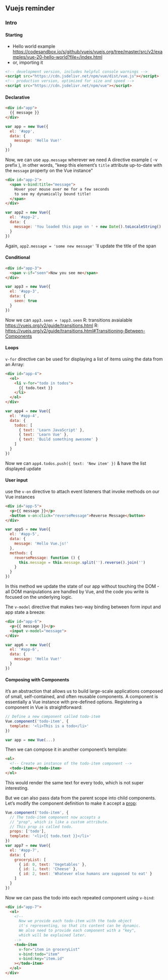 ## Vuejs reminder

### Intro

#### Starting
- Hello world example
https://codesandbox.io/s/github/vuejs/vuejs.org/tree/master/src/v2/examples/vue-20-hello-world?file=/index.html
- or, importing it
```html
<!-- development version, includes helpful console warnings -->
<script src="https://cdn.jsdelivr.net/npm/vue/dist/vue.js"></script>
<!-- production version, optimized for size and speed -->
<script src="https://cdn.jsdelivr.net/npm/vue"></script>
```

#### Declarative
```html
<div id="app">
  {{ message }}
</div>
```
```js
var app = new Vue({
  el: '#app',
  data: {
    message: 'Hello Vue!'
  }
})
```
Now, we can use ```app.message``` wherever we need
A directive example ( -v prefix ), in other words,
"keep this element’s `title` attribute up-to-date with the `message` property on the Vue instance"
```html
<div id="app-2">
  <span v-bind:title="message">
    Hover your mouse over me for a few seconds
    to see my dynamically bound title!
  </span>
</div>
```
```js
var app2 = new Vue({
  el: '#app-2',
  data: {
    message: 'You loaded this page on ' + new Date().toLocaleString()
  }
})
```
Again, ```app2.message = 'some new message'``` 'll update the title of the span

#### Conditional
```html
<div id="app-3">
  <span v-if="seen">Now you see me</span>
</div>
```
```js
var app3 = new Vue({
  el: '#app-3',
  data: {
    seen: true
  }
})
```
Now we can ```app3.seen = !app3.seen```
R: transitions avaialable https://vuejs.org/v2/guide/transitions.html
R: https://vuejs.org/v2/guide/transitions.html#Transitioning-Between-Components

#### Loops
`v-for` directive can be used for displaying a list of items using the data from an Array:
```html
<div id="app-4">
  <ol>
    <li v-for="todo in todos">
      {{ todo.text }}
    </li>
  </ol>
</div>
```
```js
var app4 = new Vue({
  el: '#app-4',
  data: {
    todos: [
      { text: 'Learn JavaScript' },
      { text: 'Learn Vue' },
      { text: 'Build something awesome' }
    ]
  }
})
```
Now we can `app4.todos.push({ text: 'New item' })` & have the list displayed update

#### User input
use the `v-on` directive to attach event listeners that invoke methods on our Vue instances
```html
<div id="app-5">
  <p>{{ message }}</p>
  <button v-on:click="reverseMessage">Reverse Message</button>
</div>
```
```js
var app5 = new Vue({
  el: '#app-5',
  data: {
    message: 'Hello Vue.js!'
  },
  methods: {
    reverseMessage: function () {
      this.message = this.message.split('').reverse().join('')
    }
  }
})
```
In this method we update the state of our app without touching the DOM - all DOM manipulations are handled by Vue, and the code you write is focused on the underlying logic.

The `v-model` directive that makes two-way binding between form input and app state a breeze:
```html
<div id="app-6">
  <p>{{ message }}</p>
  <input v-model="message">
</div>
```
```js
var app6 = new Vue({
  el: '#app-6',
  data: {
    message: 'Hello Vue!'
  }
})
```

#### Composing with Components
it’s an abstraction that allows us to build large-scale applications composed of small, self-contained, and often reusable components.
A component is essentially a Vue instance with pre-defined options. Registering a component in Vue is straightforward:
```js
// Define a new component called todo-item
Vue.component('todo-item', {
  template: '<li>This is a todo</li>'
})

var app = new Vue(...)
```
Then we can compose it in another component’s template:
```html
<ol>
  <!-- Create an instance of the todo-item component -->
  <todo-item></todo-item>
</ol>
```
This would render the same text for every todo, which is not super interesting.

But we can also pass data from the parent scope into child components. Let’s modify the component definition to make it accept a [prop](https://vuejs.org/v2/guide/components.html#Props):
```js
Vue.component('todo-item', {
  // The todo-item component now accepts a
  // "prop", which is like a custom attribute.
  // This prop is called todo.
  props: ['todo'],
  template: '<li>{{ todo.text }}</li>'
})
var app7 = new Vue({
  el: '#app-7',
  data: {
    groceryList: [
      { id: 0, text: 'Vegetables' },
      { id: 1, text: 'Cheese' },
      { id: 2, text: 'Whatever else humans are supposed to eat' }
    ]
  }
})
```
Now we can pass the todo into each repeated component using `v-bind`:
```html
<div id="app-7">
  <ol>
    <!--
      Now we provide each todo-item with the todo object
      it's representing, so that its content can be dynamic.
      We also need to provide each component with a "key",
      which will be explained later.
    -->
    <todo-item
      v-for="item in groceryList"
      v-bind:todo="item"
      v-bind:key="item.id"
    ></todo-item>
  </ol>
</div>
```
